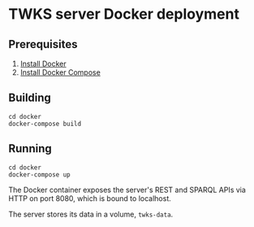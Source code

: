 # TWKS server Docker deployment

## Prerequisites

1. [Install Docker](https://docs.docker.com/v17.12/install/)
1. [Install Docker Compose](https://docs.docker.com/compose/install/)

## Building

    cd docker
    docker-compose build

## Running

    cd docker
    docker-compose up

The Docker container exposes the server's REST and SPARQL APIs via HTTP on port 8080, which is bound to localhost.

The server stores its data in a volume, `twks-data`.
